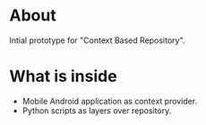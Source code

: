 About
=============

Intial prototype for "Context Based Repository".


What is inside
=============
* Mobile Android application  as context provider.
* Python scripts as layers over repository.